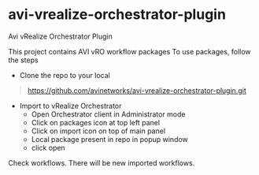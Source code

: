 # avi-vrealize-orchestrator-plugin
Avi vRealize Orchestrator Plugin

This project contains AVI vRO workflow packages
To use packages, follow the steps

* Clone the repo to your local
> https://github.com/avinetworks/avi-vrealize-orchestrator-plugin.git

* Import to vRealize Orchestrator
    * Open Orchestrator client in Administrator mode
    * Click on packages icon at top left panel
    * Click on import icon on top of main panel
    * Local package present in repo in popup window
    * click open

Check workflows. There will be new imported workflows.
